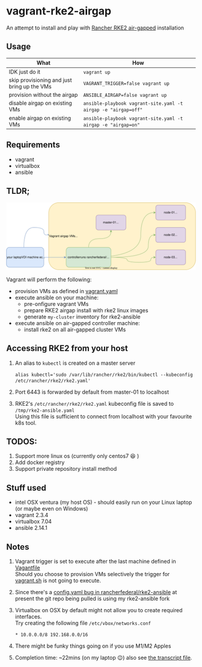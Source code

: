 # vagrant-rke2-airgap

An attempt to install and play with [Rancher RKE2 air-gapped](https://github.com/rancherfederal/rke2-ansible) installation

## Usage


| What | How |
|------|-----|
| IDK just do it | `vagrant up` |
| skip provisioning and just bring up the VMs| `VAGRANT_TRIGGER=false vagrant up`|
| provision without the airgap |`ANSIBLE_AIRGAP=false vagrant up`|
| disable airgap on existing VMs |`ansible-playbook vagrant-site.yaml -t airgap -e "airgap=off"`|
| enable airgap on existing VMs |`ansible-playbook vagrant-site.yaml -t airgap -e "airgap=on"`|

## Requirements

- vagrant
- virtualbox
- ansible

## TLDR;
![](./vagrant.svg)

Vagrant will perform the following:
- provision VMs as defined in [vagrant.yaml](./vagrant.yaml)
- execute ansible on your machine:
  - pre-onfigure vagrant VMs
  - prepare RKE2 airgap install with rke2 linux images
  - generate `my-cluster` inventory for rke2-ansible
- execute ansible on air-gapped controller machine:
  - install rke2 on all air-gapped cluster VMs

## Accessing RKE2 from your host
1. An alias to `kubectl` is created on a master server
    ```
    alias kubectl='sudo /var/lib/rancher/rke2/bin/kubectl --kubeconfig /etc/rancher/rke2/rke2.yaml'
    ```

1. Port 6443 is forwarded by default from master-01 to localhost
1. RKE2's `/etc/rancher/rke2/rke2.yaml` kubeconfig file is saved to `/tmp/rke2-ansible.yaml` \
   Using this file is sufficient to connect from localhost with your favourite k8s tool.

## TODOS:
1. Support more linux os (currently only centos7 😆 )
1. Add docker registry
1. Support private repository install method


## Stuff used

* intel OSX ventura (my host OS) - should easily run on your Linux laptop (or maybe even on Windows)
* vagrant 2.3.4
* virtualbox 7.04
* ansible 2.14.1

## Notes
1. Vagrant trigger is set to execute after the last machine defined in [Vagantfile](./Vagrantfile)\
   Should you choose to provision VMs selectively the trigger for [vagrant.sh](./vagrant.sh) is not going to execute.
1. Since there's a [config.yaml bug in rancherfederal/rke2-ansible](https://github.com/rancherfederal/rke2-ansible/issues/138) at present the git repo being pulled is using my rke2-ansible fork

1. Virtualbox on OSX by default might not allow you to create required interfaces.\
   Try creating the following file `/etc/vbox/networks.conf`
   ```
   * 10.0.0.0/8 192.168.0.0/16
   ```

1. There might be funky things going on if you use M1/M2 Apples

1. Completion time: ~22mins (on my laptop 😉) also see [the transcript file](./vagrant.log).